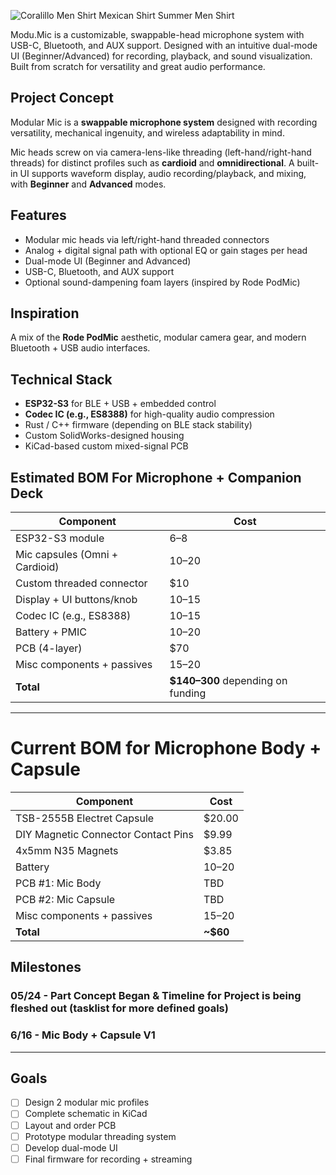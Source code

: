 
![Coralillo Men Shirt  Mexican Shirt Summer Men Shirt](https://github.com/user-attachments/assets/6900ce70-3a90-4ea7-9787-0542a624f027)

Modu.Mic is a customizable, swappable-head microphone system with USB-C, Bluetooth, and AUX support. Designed with an intuitive dual-mode UI (Beginner/Advanced) for recording, playback, and sound visualization. Built from scratch for versatility and great audio performance.
## Project Concept
Modular Mic is a **swappable microphone system** designed with recording versatility, mechanical ingenuity, and wireless adaptability in mind.

Mic heads screw on via camera-lens-like threading (left-hand/right-hand threads) for distinct profiles such as **cardioid** and **omnidirectional**. A built-in UI supports waveform display, audio recording/playback, and mixing, with **Beginner** and **Advanced** modes.

## Features
-  Modular mic heads via left/right-hand threaded connectors
-  Analog + digital signal path with optional EQ or gain stages per head
-  Dual-mode UI (Beginner and Advanced)
-  USB-C, Bluetooth, and AUX support
-  Optional sound-dampening foam layers (inspired by Rode PodMic)

## Inspiration
A mix of the **Rode PodMic** aesthetic, modular camera gear, and modern Bluetooth + USB audio interfaces.

## Technical Stack
- **ESP32-S3** for BLE + USB + embedded control
- **Codec IC (e.g., ES8388)** for high-quality audio compression
- Rust / C++ firmware (depending on BLE stack stability)
- Custom SolidWorks-designed housing
- KiCad-based custom mixed-signal PCB

## Estimated BOM For Microphone + Companion Deck
| Component                     | Cost       |
|------------------------------|------------|
| ESP32-S3 module              | $6–$8      |
| Mic capsules (Omni + Cardioid) | $10–$20  |
| Custom threaded connector    | $10        |
| Display + UI buttons/knob    | $10–$15    |
| Codec IC (e.g., ES8388)      | $10–$15    |
| Battery + PMIC               | $10–$20    |
| PCB (4-layer)                | $70        |
| Misc components + passives   | $15–$20    |
| **Total**                    | **$140–300** depending on funding

-------------------------------------------------------------------------------------------------------------------------------------------------------------------------
# Current BOM for Microphone Body + Capsule
| Component                     | Cost       |
|-------------------------------|------------|
| TSB-2555B Electret Capsule   | $20.00      |
| DIY Magnetic Connector Contact Pins | $9.99 |
| 4x5mm N35 Magnets            | $3.85        |
| Battery | $10–$20      |
| PCB #1: Mic Body    | TBD |
| PCB #2: Mic Capsule | TBD |
| Misc components + passives   | $15–$20    |
| **Total**                    | **~$60**   |


## Milestones
### 05/24 - Part Concept Began & Timeline for Project is being fleshed out (tasklist for more defined goals)
### 6/16 - Mic Body + Capsule V1 
---

## Goals
- [ ] Design 2 modular mic profiles
- [ ] Complete schematic in KiCad
- [ ] Layout and order PCB
- [ ] Prototype modular threading system
- [ ] Develop dual-mode UI
- [ ] Final firmware for recording + streaming
